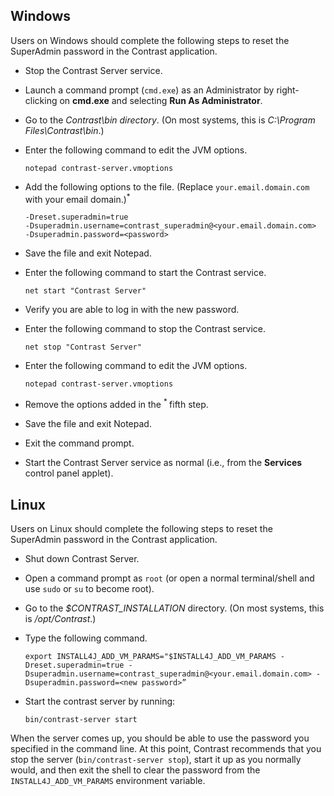 <!--
title: "Reset the superadmin password"
description: "EOP resetting of the SuperAdmin password"
tags: "Admin EOP maintenance credentials SuperAdmin reset system"
-->

## Windows

Users on Windows should complete the following steps to reset the SuperAdmin password in the Contrast application. 

* Stop the Contrast Server service.
* Launch a command prompt (`cmd.exe`) as an Administrator by right-clicking on **cmd.exe** and selecting **Run As Administrator**.
* Go to the *Contrast\bin directory*. (On most systems, this is *C:\Program Files\Contrast\bin*.)
* Enter the following command to edit the JVM options.

	```
	notepad contrast-server.vmoptions
	```

* Add the following options to the file. (Replace `your.email.domain.com` with your email domain.)<sup>* </sup>

	```
	-Dreset.superadmin=true
	-Dsuperadmin.username=contrast_superadmin@<your.email.domain.com>
	-Dsuperadmin.password=<password>
	```

* Save the file and exit Notepad.
* Enter the following command to start the Contrast service.

	```
	net start "Contrast Server"
	```

* Verify you are able to log in with the new password.
* Enter the following command to stop the Contrast service.

	```
	net stop "Contrast Server"
	```

* Enter the following command to edit the JVM options.

	```
	notepad contrast-server.vmoptions
	```

* Remove the options added in the <sup>* </sup>fifth step.
* Save the file and exit Notepad.
* Exit the command prompt.
* Start the Contrast Server service as normal (i.e., from the **Services** control panel applet).

## Linux

Users on Linux should complete the following steps to reset the SuperAdmin password in the Contrast application. 

* Shut down Contrast Server.
* Open a command prompt as `root` (or open a normal terminal/shell and use `sudo` or `su` to become root).
* Go to the *$CONTRAST_INSTALLATION* directory. (On most systems, this is */opt/Contrast*.)
* Type the following command.

	```
	export INSTALL4J_ADD_VM_PARAMS="$INSTALL4J_ADD_VM_PARAMS -Dreset.superadmin=true -Dsuperadmin.username=contrast_superadmin@<your.email.domain.com> -Dsuperadmin.password=<new password>”
	```

* Start the contrast server by running:

	```
	bin/contrast-server start
	```

When the server comes up, you should be able to use the password you specified in the command line. At this point, Contrast recommends that you stop the server (`bin/contrast-server stop`), start it up as you normally would, and then exit the shell to clear the password from the `INSTALL4J_ADD_VM_PARAMS` environment variable. 



